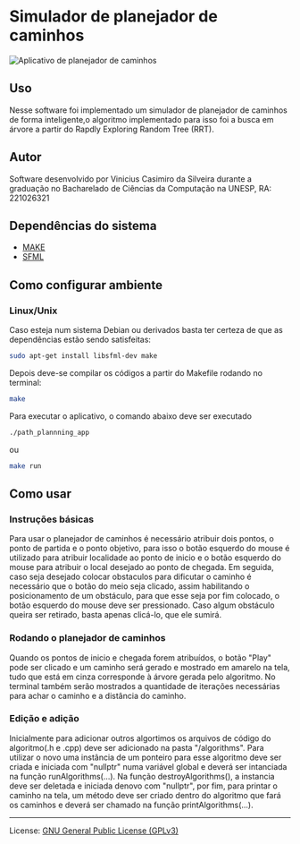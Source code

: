 Simulador de planejador de caminhos
===================================

![Aplicativo de planejador de caminhos](img/pathplannersim.jpeg?raw=true "planejador de caminhos")

Uso
---

Nesse software foi implementado um simulador de planejador de caminhos de forma inteligente,o algoritmo implementado para isso foi a busca em árvore a partir do Rapdly Exploring Random Tree (RRT).

Autor
-----

Software desenvolvido por Vinicius Casimiro da Silveira durante a graduação no Bacharelado de Ciências da Computação na UNESP, RA: 221026321 

Dependências do sistema
-----------------------

- [MAKE](https://www.gnu.org/software/make/)
- [SFML](https://www.sfml-dev.org/download.php)

Como configurar ambiente
------------------------

### Linux/Unix

Caso esteja num sistema Debian ou derivados basta ter certeza de que as dependências estão sendo satisfeitas:

```bash
sudo apt-get install libsfml-dev make
```

Depois deve-se compilar os códigos a partir do Makefile rodando no terminal:

```bash
make
```

Para executar o aplicativo, o comando abaixo deve ser executado

```bash
./path_plannning_app
```

ou 
```bash
make run
```

Como usar
---------

### Instruções básicas

Para usar o planejador de caminhos é necessário atribuir dois pontos, o ponto de partida e o ponto objetivo, para isso o botão esquerdo do mouse é utilizado para atribuir localidade ao ponto de inicio e o botão esquerdo do mouse para atribuir o local desejado ao ponto de chegada.
Em seguida, caso seja desejado colocar obstaculos para dificutar o caminho é necessário que o botão do meio seja clicado, assim habilitando o posicionamento de um obstáculo, para que esse seja por fim colocado, o botão esquerdo do mouse deve ser pressionado. Caso algum obstáculo queira ser retirado, basta apenas clicá-lo, que ele sumirá.

### Rodando o planejador de caminhos

Quando os pontos de inicio e chegada forem atribuídos, o botão "Play" pode ser clicado e um caminho será gerado e mostrado em amarelo na tela, tudo que está em cinza corresponde à árvore gerada pelo algoritmo.
No terminal também serão mostrados a quantidade de iterações necessárias para achar o caminho e a distância do caminho.

### Edição e adição

Inicialmente para adicionar outros algortimos os arquivos de código do algoritmo(.h e .cpp)  deve ser adicionado na pasta "/algorithms".
Para utilizar o novo uma instância de um ponteiro para esse algoritmo deve ser criada e iniciada com "nullptr" numa variável global e deverá ser intanciada na função runAlgorithms(...). Na função destroyAlgorithms(), a instancia deve ser deletada e iniciada denovo com "nullptr", por fim, para printar o caminho na tela, um método deve ser criado dentro do algoritmo que fará os caminhos e deverá ser chamado na função printAlgorithms(...).


------
License: [GNU General Public License (GPLv3)](LICENSE.md)